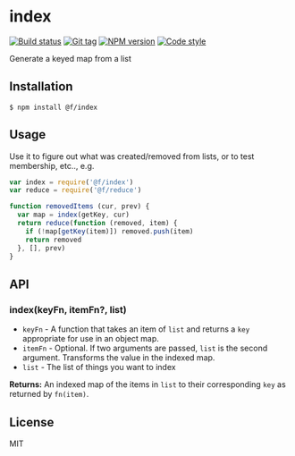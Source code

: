 
# index

[![Build status][travis-image]][travis-url]
[![Git tag][git-image]][git-url]
[![NPM version][npm-image]][npm-url]
[![Code style][standard-image]][standard-url]

Generate a keyed map from a list

## Installation

    $ npm install @f/index

## Usage

Use it to figure out what was created/removed from lists, or to test membership, etc.., e.g.

```js
var index = require('@f/index')
var reduce = require('@f/reduce')

function removedItems (cur, prev) {
  var map = index(getKey, cur)
  return reduce(function (removed, item) {
    if (!map[getKey(item)]) removed.push(item)
    return removed
  }, [], prev)
}
```

## API

### index(keyFn, itemFn?, list)

- `keyFn` - A function that takes an item of `list` and returns a `key` appropriate for use in an object map.
- `itemFn` - Optional. If two arguments are passed, `list` is the second argument. Transforms the value in the indexed map.
- `list` - The list of things you want to index

**Returns:** An indexed map of the items in `list` to their corresponding `key` as returned by `fn(item)`.

## License

MIT

[travis-image]: https://img.shields.io/travis/micro-js/index.svg?style=flat-square
[travis-url]: https://travis-ci.org/micro-js/index
[git-image]: https://img.shields.io/github/tag/micro-js/index.svg?style=flat-square
[git-url]: https://github.com/micro-js/index
[standard-image]: https://img.shields.io/badge/code%20style-standard-brightgreen.svg?style=flat-square
[standard-url]: https://github.com/feross/standard
[npm-image]: https://img.shields.io/npm/v/@f/index.svg?style=flat-square
[npm-url]: https://npmjs.org/package/@f/index
